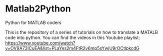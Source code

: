 # Matlab2Python
Python for MATLAB coders

This is the repository of a series of tutorials on how to translate a MATALB code into python. 
You can find the videos in this Youtube playlist: 
https://www.youtube.com/watch?v=OV9A72ICuEA&list=PLaYes2m4FtR2v6mp5sYwjU9rOCtlpkcdG

